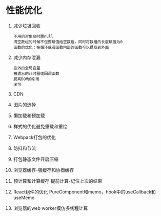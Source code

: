 # 性能优化

1. 减少垃圾回收

   ```
   不用的对象及时置null
   清空数组的时候不但要赋值给空数组，同时将数组的长度赋值为0
   函数的优化：在循环或者函数内部的函数可以提取到外面
   ```

2. 减少内存泄漏

   ```
   意外的全局变量
   被遗忘的计时器或回调函数
   脱离DOM的引用
   闭包
   ```

3. CDN
4. 图片的选择
5. 懒加载和预加载
6. 样式的优化避免重载和重绘
7. Webpack打包的优化
8. 防抖和节流
9. 打包静态文件开启压缩
10. 浏览器缓存-强缓存和协商缓存
11. 预计算和计算缓存  提前计算-记住上次的结果
12. React组件的优化 PureComponent和memo，hook中的useCallback和useMemo
13. 浏览器的web worker模仿多线程计算








